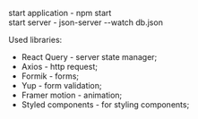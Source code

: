 start application - npm start  
start server - json-server --watch db.json

Used libraries:
- React Query - server state manager;
- Axios - http request;
- Formik - forms;
- Yup - form validation;
- Framer motion - animation;
- Styled components - for styling components;


